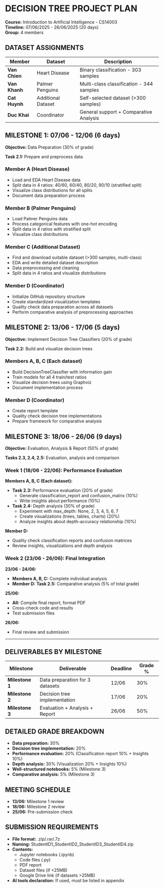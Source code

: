 # DECISION TREE PROJECT PLAN
**Course:** Introduction to Artificial Intelligence - CS14003  
**Timeline:** 07/06/2025 - 26/06/2025 (20 days)  
**Group:** 4 members

## DATASET ASSIGNMENTS

| Member        | Dataset            | Description                              |
| ------------- | ------------------ | ---------------------------------------- |
| **Van Chien** | Heart Disease      | Binary classification - 303 samples      |
| **Van Khanh** | Palmer Penguins    | Multi-class classification - 344 samples |
| **Cat Huynh** | Additional Dataset | Self-selected dataset (>300 samples)     |
| **Duc Khai**  | Coordinator        | General support + Comparative Analysis   |

## MILESTONE 1: 07/06 - 12/06 (6 days)
**Objective:** Data Preparation (30% of grade)

**Task 2.1:** Prepare and preprocess data

### Member A (Heart Disease)
- Load and EDA Heart Disease data
- Split data in 4 ratios: 40/60, 60/40, 80/20, 90/10 (stratified split)
- Visualize class distributions for all splits
- Document data preparation process

### Member B (Palmer Penguins)
- Load Palmer Penguins data
- Process categorical features with one-hot encoding
- Split data in 4 ratios with stratified split
- Visualize class distributions

### Member C (Additional Dataset)
- Find and download suitable dataset (>300 samples, multi-class)
- EDA and write detailed dataset description
- Data preprocessing and cleaning
- Split data in 4 ratios and visualize distributions

### Member D (Coordinator)
- Initialize GitHub repository structure
- Create standardized visualization templates
- Quality check data preparation across all datasets
- Perform comparative analysis of preprocessing approaches

## MILESTONE 2: 13/06 - 17/06 (5 days)
**Objective:** Implement Decision Tree Classifiers (20% of grade)

**Task 2.2:** Build and visualize decision trees

### Members A, B, C (Each dataset)
- Build DecisionTreeClassifier with information gain
- Train models for all 4 train/test ratios
- Visualize decision trees using Graphviz
- Document implementation process

### Member D (Coordinator)
- Create report template
- Quality check decision tree implementations
- Prepare framework for comparative analysis

## MILESTONE 3: 18/06 - 26/06 (9 days)
**Objective:** Evaluation, Analysis & Report (50% of grade)

**Tasks 2.3, 2.4, 2.5:** Evaluation, analysis and comparison

### Week 1 (18/06 - 22/06): Performance Evaluation
**Members A, B, C (Each dataset):**
- **Task 2.3:** Performance evaluation (20% of grade)
  - Generate classification_report and confusion_matrix (10%)
  - Write insights about performance (10%)
- **Task 2.4:** Depth analysis (30% of grade)
  - Experiment with max_depth: None, 2, 3, 4, 5, 6, 7
  - Create visualizations (trees, tables, charts) (20%)
  - Analyze insights about depth-accuracy relationship (10%)

**Member D:**
- Quality check classification reports and confusion matrices
- Review insights, visualizations and depth analysis

### Week 2 (23/06 - 26/06): Final Integration
**23/06 - 24/06:**
- **Members A, B, C:** Complete individual analysis
- **Member D:** **Task 2.5:** Comparative analysis (5% of total grade)

**25/06:**
- **All:** Compile final report, format PDF
- Cross-check code and results
- Test submission files

**26/06:** 
- Final review and submission

---

## DELIVERABLES BY MILESTONE

| Milestone       | Deliverable                     | Deadline | Grade % |
| --------------- | ------------------------------- | -------- | ------- |
| **Milestone 1** | Data preparation for 3 datasets | 12/06    | 30%     |
| **Milestone 2** | Decision tree implementation    | 17/06    | 20%     |
| **Milestone 3** | Evaluation + Analysis + Report  | 26/06    | 50%     |

## DETAILED GRADE BREAKDOWN
- **Data preparation:** 30%
- **Decision tree implementation:** 20%
- **Performance evaluation:** 20% (Classification report 10% + Insights 10%)
- **Depth analysis:** 30% (Visualization 20% + Insights 10%)
- **Well-structured notebooks:** 5% (Milestone 3)
- **Comparative analysis:** 5% (Milestone 3)

## MEETING SCHEDULE
- **13/06:** Milestone 1 review
- **18/06:** Milestone 2 review 
- **25/06:** Pre-submission check

## SUBMISSION REQUIREMENTS
- **File format:** .zip/.rar/.7z
- **Naming:** StudentID1_StudentID2_StudentID3_StudentID4.zip
- **Contents:** 
  - Jupyter notebooks (.ipynb)
  - Code files (.py)
  - PDF report
  - Dataset files (if <25MB)
  - Google Drive link (if datasets >25MB)
- **AI tools declaration:** If used, must be listed in appendix